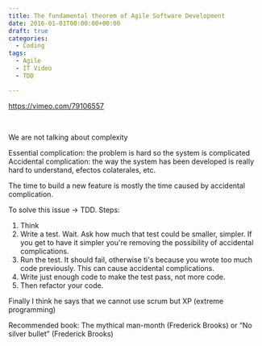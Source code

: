 ```yaml
---
title: The fundamental theorem of Agile Software Development
date: 2016-01-01T00:00:00+00:00
draft: true
categories:
  - Coding
tags:
  - Agile
  - IT Video
  - TDD

---
```

<https://vimeo.com/79106557>

&nbsp;

We are not talking about complexity

Essential complication: the problem is hard so the system is complicated Accidental complication: the way the system has been developed is really hard to understand, efectos colaterales, etc.

The time to build a new feature is mostly the time caused by accidental complication.

To solve this issue -> TDD. Steps:

  1. Think
  2. Write a test. Wait. Ask how much that test could be smaller, simpler. If you get to have it simpler you're removing the possibility of accidental complications.
  3. Run the test. It should fail, otherwise ti's because you wrote too much code previously. This can cause accidental complications.
  4. Write just enough code to make the test pass, not more code.
  5. Then refactor your code.

Finally I think he says that we cannot use scrum but XP (extreme programming)

Recommended book: The mythical man-month (Frederick Brooks) or &#8220;No silver bullet&#8221; (Frederick Brooks)